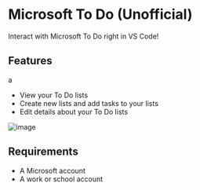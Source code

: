 # Microsoft To Do (Unofficial)

Interact with Microsoft To Do right in VS Code!

## Features
a
* View your To Do lists
* Create new lists and add tasks to your lists
* Edit details about your To Do lists

![image](https://user-images.githubusercontent.com/2644648/116639830-449a2d80-a91e-11eb-9d71-352b45d2a548.png)

## Requirements

* A Microsoft account
* A work or school account
